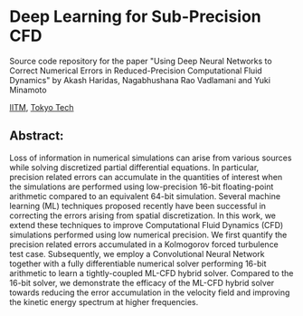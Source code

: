# Deep Learning for Sub-Precision CFD

Source code repository for the paper "Using Deep Neural Networks to Correct Numerical Errors in Reduced-Precision Computational Fluid Dynamics" by Akash Haridas, Nagabhushana Rao Vadlamani and Yuki Minamoto

[IITM](https://www.iitm.ac.in/), 
[Tokyo Tech](https://www.titech.ac.jp/english)

## Abstract:

Loss of information in numerical simulations can arise from various sources while solving discretized partial differential equations. In particular, precision related errors can accumulate in the quantities of interest when the simulations are performed using low-precision 16-bit floating-point arithmetic compared to an equivalent 64-bit simulation. Several machine learning (ML) techniques proposed recently have been successful in correcting the errors arising from spatial discretization. In this work, we extend these techniques to improve Computational Fluid Dynamics (CFD) simulations performed using low numerical precision. We first quantify the precision related errors accumulated in a Kolmogorov forced turbulence test case. Subsequently, we employ a Convolutional Neural Network together with a fully differentiable numerical solver performing 16-bit arithmetic to learn a tightly-coupled ML-CFD hybrid solver. Compared to the 16-bit solver, we demonstrate the efficacy of the ML-CFD hybrid solver towards reducing the error accumulation in the velocity field and improving the kinetic energy spectrum at higher frequencies.

